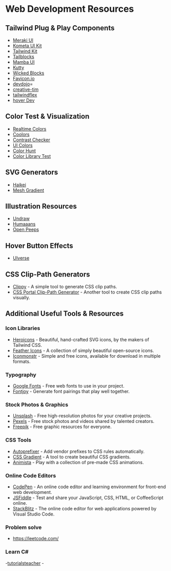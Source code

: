 # Web Development Resources

## Tailwind Plug & Play Components
- [Meraki UI](https://merakiui.com/components)  
- [Kometa UI Kit](https://kitwind.io/products/kometa/components/)  
- [Tailwind Kit](https://www.tailwind-kit.com/components)  
- [Tailblocks](https://tailblocks.cc/) 
- [Mamba UI](https://mambaui.com/)  
- [Kutty](https://kutty.netlify.app/components/) 
- [Wicked Blocks](https://wickedblocks.dev/)  
- [Favicon.io](https://favicon.io/) 
- [devdojo](https://devdojo.com/tails/app)=
- [creative-tim](https://www.creative-tim.com/twcomponents)
- [tailwindflex](https://tailwindflex.com/)
- [hover Dev](https://www.hover.dev/components)


## Color Test & Visualization
- [Realtime Colors](https://www.realtimecolors.com/) 
- [Coolors](https://coolors.co/)  
- [Contrast Checker](https://coolors.co/contrast-checker)  
- [UI Colors](https://uicolors.app/create)  
- [Color Hunt](https://colorhunt.co/)  
- [Color Library Test](https://colorlibrary.ch/test-it/)  




## SVG Generators
- [Haikei](https://haikei.app/) 
- [Mesh Gradient](https://meshgradient.com/)  

## Illustration Resources
- [Undraw](https://undraw.co/) 
- [Humaaans](https://www.humaaans.com/) 
- [Open Peeps](https://www.openpeeps.com/)  

## Hover Button Effects
- [UIverse](https://uiverse.io/elements)  


## CSS Clip-Path Generators
- [Clippy](https://bennettfeely.com/clippy/) - A simple tool to generate CSS clip paths.
- [CSS Portal Clip-Path Generator](https://www.cssportal.com/css-clip-path-generator/) - Another tool to create CSS clip paths visually.

## Additional Useful Tools & Resources

### Icon Libraries
- [Heroicons](https://heroicons.com/) - Beautiful, hand-crafted SVG icons, by the makers of Tailwind CSS.
- [Feather Icons](https://feathericons.com/) - A collection of simply beautiful open-source icons.
- [Iconmonstr](https://iconmonstr.com/) - Simple and free icons, available for download in multiple formats.

### Typography
- [Google Fonts](https://fonts.google.com/) - Free web fonts to use in your project.
- [Fontjoy](https://fontjoy.com/) - Generate font pairings that play well together.

### Stock Photos & Graphics
- [Unsplash](https://unsplash.com/) - Free high-resolution photos for your creative projects.
- [Pexels](https://www.pexels.com/) - Free stock photos and videos shared by talented creators.
- [Freepik](https://www.freepik.com/) - Free graphic resources for everyone.

### CSS Tools
- [Autoprefixer](https://autoprefixer.github.io/) - Add vendor prefixes to CSS rules automatically.
- [CSS Gradient](https://cssgradient.io/) - A tool to create beautiful CSS gradients.
- [Animista](https://animista.net/) - Play with a collection of pre-made CSS animations.

### Online Code Editors
- [CodePen](https://codepen.io/) - An online code editor and learning environment for front-end web development.
- [JSFiddle](https://jsfiddle.net/) - Test and share your JavaScript, CSS, HTML, or CoffeeScript online.
- [StackBlitz](https://stackblitz.com/) - The online code editor for web applications powered by Visual Studio Code.
### Problem solve 
- https://leetcode.com/
### Learn C#
-[tutorialsteacher](https://www.tutorialsteacher.com/) - 